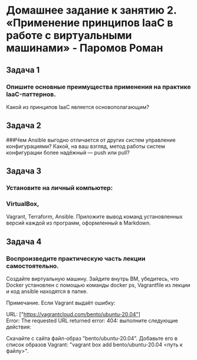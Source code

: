 # Домашнее задание к занятию 2. «Применение принципов IaaC в работе с виртуальными машинами» - Паромов Роман

## Задача 1

### Опишите основные преимущества применения на практике IaaC-паттернов.
Какой из принципов IaaC является основополагающим?
## Задача 2

###Чем Ansible выгодно отличается от других систем управление конфигурациями?
Какой, на ваш взгляд, метод работы систем конфигурации более надёжный — push или pull?

## Задача 3

### Установите на личный компьютер:

### VirtualBox,
Vagrant,
Terraform,
Ansible.
Приложите вывод команд установленных версий каждой из программ, оформленный в Markdown.

## Задача 4

### Воспроизведите практическую часть лекции самостоятельно.

Создайте виртуальную машину.
Зайдите внутрь ВМ, убедитесь, что Docker установлен с помощью команды
docker ps,
Vagrantfile из лекции и код ansible находятся в папке.

Примечание. Если Vagrant выдаёт ошибку:

URL: ["https://vagrantcloud.com/bento/ubuntu-20.04"]     
Error: The requested URL returned error: 404:
выполните следующие действия:

Скачайте с сайта файл-образ "bento/ubuntu-20.04".
Добавьте его в список образов Vagrant: "vagrant box add bento/ubuntu-20.04 <путь к файлу>".
